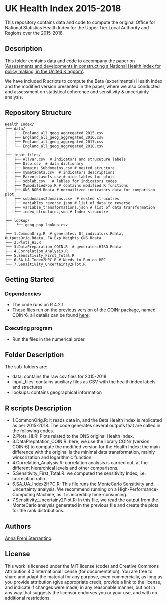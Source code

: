 #  UK Health Index 2015-2018

This repository contains data and code to compute the original Office for National Statistics  Health Index for the Upper Tier Local Authority and Regions over the 2015-2018.  

## Description

This folder contains data and code to accompany the paper on ['Assessments and developments in constructing a National Health Index for policy making, in the United Kingdom'](https://arxiv.org/abs/2210.05154). 

We have included R  scripts  to compute the Beta (experimental) Health Index and the modified version presented in the paper, where we also conducted and assessment on statistical coherence and sensitivity  & uncertainty analysis.

##  Repository Structure
```
Health Index/
├── data/
│   ├── England_all_geog_aggregated_2015.csv 
│   ├── England_all_geog_aggregated_2016.csv 
│   ├── England_all_geog_aggregated_2017.csv 
│   └── England_all_geog_aggregated_2018.csv 
|
├── input_files/
│   ├── Allvar.csv  # indicators and strucuture labels
|   ├── Dico.csv  # data dictionary
|   ├── Domains_Subdomains.csv # nested structure
|   ├── mymetadata.csv  # indicators descriptions
|   ├── ParentsLavels.csv # nice lables for plots
|   ├── sdblab.csv   # lables for indicators codes  
|   ├── MymodifiedFoo.R # contains modified R functions
|   ├── ONS_NORM.Rdata # normailized indicators data for comparison plot 
|   ├── subdomains2domains.csv  # nested strucutres
|   ├── variables_reverse.json # list of data to reverse
|   ├── variable_transformations.json # list of data transformation
│   └── index_structure.json # Index strucutre
|
├── lookup/
|    └── geog_pop_lookup.csv 
|   
├── 1.CommonOrig.R  # generates: Df_indicators.Rdata, OutputsOrig.Rdata, FA_Exp_Weights_ONS.Rdata
├── 2.Plots_HI.R
├── 3.DataPreparation_COIN.R  # generates:HIBO.Rdata 
├── 4.Correlation_Analysis.R 
├── 5.Sensitivity_First_Total.R 
├── 6.SA_UA_Index2HPC.R # Needs to Run on HPC 
└── 7.Sensitivity_Uncertainty2Plot.R 

```

## Getting Started

### Dependencies

* The code runs on R 4.2.1 
* These files run on the previous version of the  COINr package,  named COINr6, all details can be found [here](https://rdrr.io/cran/COINr/f/README.md).

### Executing program

* Run the files in the numerical order.

## Folder Description 

The sub-folders are:

* data: contains the raw csv files for 2015-2018
* input_files: contains auxiliary files as CSV with the health index labels and structures
* lookups: contains geographical information 


## R scripts Description 


* 1.CommonOrig.R: it reads data in, and the Beta Health Index is replicated as per 2015-2018. The code generates several outputs that are called in the following codes. 
* 2.Plots_HI.R: Plots related to the ONS original Health Index.
* 3.DataPrepatation_COIN.R: here, we use the library COINr (version: COINr6) to compute the modified version for the Health Index; the main difference with the original is the minimal data transformation, mainly winsorization and logarithmic function. 
* 4.Correlation_Analysis.R: correlation analysis is carried out, at the different hierarchical levels and other comparisons.  
* 5.Sensitivity_First_Total.R: we computed the sensitivity Index, i.e. correlation ratio 
* 6.SA_UA_Index2HPC.R: This file runs the MonteCarlo Sensitivity and Uncertainty analysis. We recommend running on a High-Performance-Computing Machine, as it is incredibly time-consuming. 
* 7.Sensitivity_Uncertainy2Plot.R: In this file, we read the output from the MonteCarlo analysis generated in the previous file and create  the plots for the rank distributions. 

## Authors


[Anna Freni Sterrantino](mailto:afrenisterrantino@turing.ac.uk).


## License

This work is licensed under the MIT license (code) and Creative Commons Attribution 4.0 International license (for documentation). You are free to share and adapt the material for any purpose, even commercially, as long as you provide attribution (give appropriate credit, provide a link to the license, and indicate if changes were made) in any reasonable manner, but not in any way that suggests the licensor endorses you or your use, and with no additional restrictions.
